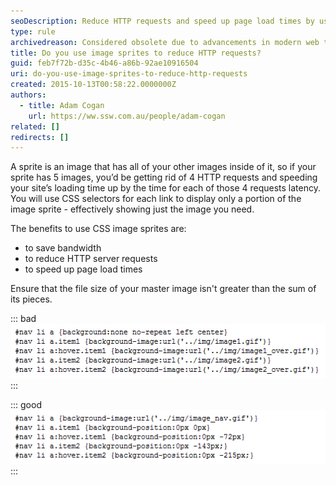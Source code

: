 ```yaml
---
seoDescription: Reduce HTTP requests and speed up page load times by using CSS image sprites, a technique that combines multiple images into one, allowing browsers to display only the needed portion.
type: rule
archivedreason: Considered obsolete due to advancements in modern web technologies, like https://www.ssw.com.au/rules/use-a-cdn
title: Do you use image sprites to reduce HTTP requests?
guid: feb7f72b-d35c-4b46-a86b-92ae10916504
uri: do-you-use-image-sprites-to-reduce-http-requests
created: 2015-10-13T00:58:22.0000000Z
authors:
  - title: Adam Cogan
    url: https://ww.ssw.com.au/people/adam-cogan
related: []
redirects: []
---
```


A sprite is an image that has all of your other images inside of it, so if your sprite has 5 images, you’d be getting rid of 4 HTTP requests and speeding your site’s loading time up by the time for each of those 4 requests latency. You will use CSS selectors for each link to display only a portion of the image sprite - effectively showing just the image you need.

<!--endintro-->

The benefits to use CSS image sprites are:

- to save bandwidth
- to reduce HTTP server requests
- to speed up page load times

Ensure that the file size of your master image isn't greater than the sum of its pieces.

::: bad  
![Figure: Bad example - four images, one for each icon](ImageSprites_bad.gif)  
:::

::: good  
![Figure: Good Example - one image contains all the icons and CSS selectors make the browser display only the part you need](ImageSprites_good.gif)  
:::
